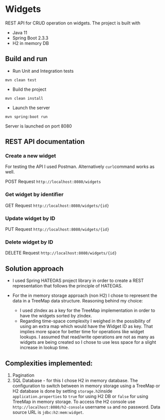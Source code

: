 # Widgets

REST API for CRUD operation on widgets. The project is built with
* Java 11
* Spring Boot 2.3.3
* H2 in memory DB

## Build and run

* Run Unit and Integration tests
```
mvn clean test
```

* Build the project
```
mvn clean install
```

* Launch the server
```
mvn spring:boot run
```
Server is launched on port 8080

## REST API documentation

### Create a new widget
For testing the API I used Postman. Alternatively ```curl```command works as well.

POST Request ```http://localhost:8080/widgets```

### Get widget by identifier
GET Request ```http://localhost:8080/widgets/{id}```

### Update widget by ID
PUT Request ```http://localhost:8080/widgets/{id}```

### Delete widget by ID
DELETE Request ```http://localhost:8080/widgets/{id}```

## Solution approach
* I used Spring HATEOAS project library in order to create a REST representation that follows the principle of HATEOAS.

* For the in memory storage approach (non H2) I chose to represent the data in a TreeMap data structure.
  Reasoning behind my choice:
    * I used zIndex as a key for the TreeMap implementation in order to have the widgets sorted by zIndex.
    * Regarding time-space complexity I weighed in the possibility of using an extra map which would have the Widget ID as key. That implies more space for better time for operations like widget lookups. I assumed that read/write operations are not as many as widgets are being created so I chose to use less space for a slight increase in lookup time. 
    
## Complexities implemented:
1. Pagination
4. SQL Database - for this I chose H2 in memory database. The configuration to switch between in memory storage using a TreeMap or H2 database is done by setting ```storage.h2```inside ```application.properties``` to ```true``` for using H2 DB or ```false``` for using TreeMap in memory storage.
  To access the H2 console use ```http://localhost:8080/h2-console``` username ```sa``` and no password. Data source URL is ```jdbc:h2:mem:widget```.

